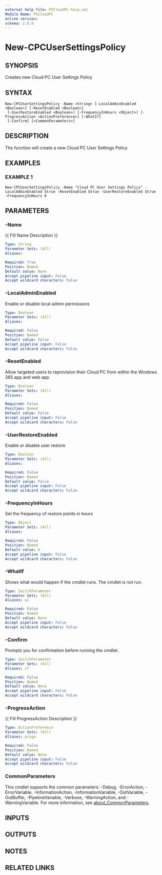 ```yaml
---
external help file: PSCloudPC-help.xml
Module Name: PSCloudPC
online version:
schema: 2.0.0
---
```


# New-CPCUserSettingsPolicy

## SYNOPSIS
Creates new Cloud PC User Settings Policy

## SYNTAX

```
New-CPCUserSettingsPolicy -Name <String> [-LocalAdminEnabled <Boolean>] [-ResetEnabled <Boolean>]
 [-UserRestoreEnabled <Boolean>] [-FrequencyInHours <Object>] [-ProgressAction <ActionPreference>] [-WhatIf]
 [-Confirm] [<CommonParameters>]
```

## DESCRIPTION
The function will create a new Cloud PC User Settings Policy

## EXAMPLES

### EXAMPLE 1
```
New-CPCUserSettingsPolicy -Name "Cloud PC User Settings Policy" -LocalAdminEnabled $true -ResetEnabled $true -UserRestoreEnabled $true -FrequencyInHours 6
```

## PARAMETERS

### -Name
{{ Fill Name Description }}

```yaml
Type: String
Parameter Sets: (All)
Aliases:

Required: True
Position: Named
Default value: None
Accept pipeline input: False
Accept wildcard characters: False
```

### -LocalAdminEnabled
Enable or disable local admin permissions

```yaml
Type: Boolean
Parameter Sets: (All)
Aliases:

Required: False
Position: Named
Default value: False
Accept pipeline input: False
Accept wildcard characters: False
```

### -ResetEnabled
Allow targeted users to reprovision their Cloud PC from within the Windows 365 app and web app

```yaml
Type: Boolean
Parameter Sets: (All)
Aliases:

Required: False
Position: Named
Default value: False
Accept pipeline input: False
Accept wildcard characters: False
```

### -UserRestoreEnabled
Enable or disable user restore

```yaml
Type: Boolean
Parameter Sets: (All)
Aliases:

Required: False
Position: Named
Default value: False
Accept pipeline input: False
Accept wildcard characters: False
```

### -FrequencyInHours
Set the frequency of restore points in hours

```yaml
Type: Object
Parameter Sets: (All)
Aliases:

Required: False
Position: Named
Default value: 6
Accept pipeline input: False
Accept wildcard characters: False
```

### -WhatIf
Shows what would happen if the cmdlet runs.
The cmdlet is not run.

```yaml
Type: SwitchParameter
Parameter Sets: (All)
Aliases: wi

Required: False
Position: Named
Default value: None
Accept pipeline input: False
Accept wildcard characters: False
```

### -Confirm
Prompts you for confirmation before running the cmdlet.

```yaml
Type: SwitchParameter
Parameter Sets: (All)
Aliases: cf

Required: False
Position: Named
Default value: None
Accept pipeline input: False
Accept wildcard characters: False
```

### -ProgressAction
{{ Fill ProgressAction Description }}

```yaml
Type: ActionPreference
Parameter Sets: (All)
Aliases: proga

Required: False
Position: Named
Default value: None
Accept pipeline input: False
Accept wildcard characters: False
```

### CommonParameters
This cmdlet supports the common parameters: -Debug, -ErrorAction, -ErrorVariable, -InformationAction, -InformationVariable, -OutVariable, -OutBuffer, -PipelineVariable, -Verbose, -WarningAction, and -WarningVariable. For more information, see [about_CommonParameters](http://go.microsoft.com/fwlink/?LinkID=113216).

## INPUTS

## OUTPUTS

## NOTES

## RELATED LINKS
